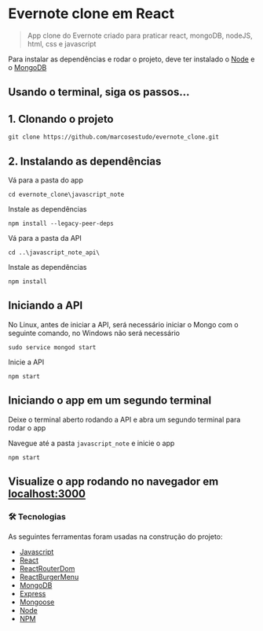 # Evernote clone em React

> App clone do Evernote criado para praticar react, mongoDB, nodeJS, html, css e javascript

Para instalar as dependências e rodar o projeto, deve ter instalado o [Node](https://nodejs.org/en/) e o [MongoDB](https://www.mongodb.com/)

## Usando o terminal, siga os passos...
## 1. Clonando o projeto 

```
git clone https://github.com/marcosestudo/evernote_clone.git
```

## 2. Instalando as dependências

Vá para a pasta do app

```
cd evernote_clone\javascript_note
```

Instale as dependências

```
npm install --legacy-peer-deps 
```

Vá para a pasta da API

```
cd ..\javascript_note_api\
```

Instale as dependências

```
npm install
```

## Iniciando a API

No Linux, antes de iniciar a API, será necessário iniciar o Mongo com o seguinte comando, no Windows não será necessário

```
sudo service mongod start
```

Inicie a API

```
npm start
```

## Iniciando o app em um segundo terminal

Deixe o terminal aberto rodando a API e abra um segundo terminal para rodar o app

Navegue até a pasta `javascript_note` e inicie o app

```
npm start
```

## Visualize o app rodando no navegador em [localhost:3000](http://localhost:3000/)

### 🛠 Tecnologias

As seguintes ferramentas foram usadas na construção do projeto:

- [Javascript](https://developer.mozilla.org/pt-BR/docs/Web/JavaScript)
- [React](https://pt-br.reactjs.org/)
- [ReactRouterDom](https://reactrouter.com/en/main)
- [ReactBurgerMenu](https://negomi.github.io/react-burger-menu/)
- [MongoDB](https://www.mongodb.com/)
- [Express](https://expressjs.com/pt-br/)
- [Mongoose](https://mongoosejs.com/)
- [Node](https://nodejs.org/en/)
- [NPM](https://www.npmjs.com/)